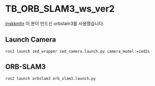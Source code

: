 # TB_ORB_SLAM3_ws_ver2

[jnskkmhr](https://github.com/jnskkmhr/orbslam3) 이 분이 만드신 orbslam3를 사용했습니다.

## Launch Camera
```
ros2 launch zed_wrapper zed_camera.launch.py camera_model:=zed2i
```

## ORB-SLAM3
```
ros2 launch orbslam3 orb_slam3.launch.py
```
